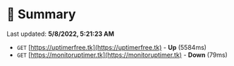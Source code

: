 # 📖 Summary
Last updated: **5/8/2022, 5:21:23 AM**

- `GET` [https://uptimerfree.tk](https://uptimerfree.tk) - **Up** (5584ms)
- `GET` [https://monitoruptimer.tk](https://monitoruptimer.tk) - **Down** (79ms)
